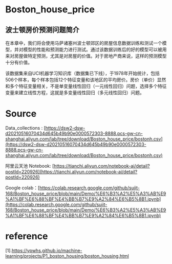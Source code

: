 # Boston_house_price



## 波士顿房价预测问题简介

在本章中，我们将会使用马萨诸塞州波士顿郊区的房屋信息数据训练和测试一个模型，并对模型的性能和预测能力进行测试。通过该数据训练后的好的模型可以被用来对房屋做特定预测，尤其是对房屋的价值。对于房地产商来说，这样的预测模型十分有价值。

该数据集来自UCI机器学习知识库（数据集已下线），于1978年开始统计，包括506个样本，每个样本包括12个特征变量和该地区的平均房价。房价（单价）显然和多个特征变量相关，不是单变量线性回归（一元线性回归）问题，选择多个特征变量来建立线性方程，这就是多变量线性回归（多元线性回归）问题。

# Source

Data_collections : [https://dsw2-dsw-d20210516070434d645b49b90e0000572303-8888.pcs-gw-cn-shanghai.aliyun.com/lab/tree/download/Boston_house_price/bostonh.csv](https://dsw2-dsw-d20210516070434d645b49b90e0000572303-8888.pcs-gw-cn-shanghai.aliyun.com/lab/tree/download/Boston_house_price/bostonh.csv)

阿里云天池 Notebook: [https://tianchi.aliyun.com/notebook-ai/detail?postId=220926](https://tianchi.aliyun.com/notebook-ai/detail?postId=220926)

Google colab：[https://colab.research.google.com/github/sujit-168/Boston_house_price/blob/main/Demo/%E6%B3%A2%E5%A3%AB%E9%A1%BF%E6%88%BF%E4%BB%B7%E9%A2%84%E6%B5%8B1.ipynb](https://colab.research.google.com/github/sujit-168/Boston_house_price/blob/main/Demo/%E6%B3%A2%E5%A3%AB%E9%A1%BF%E6%88%BF%E4%BB%B7%E9%A2%84%E6%B5%8B1.ipynb)

# reference

[1].https://ypwhs.github.io/machine-learning/projects/P1_boston_housing/boston_housing.html
